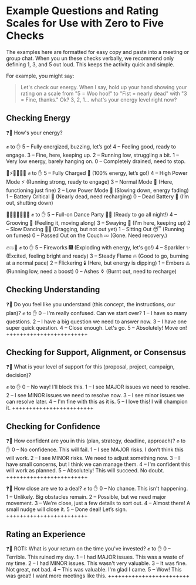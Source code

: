 # Example Questions and Rating Scales for Use with Zero to Five Checks

The examples here are formatted for easy copy and paste into a meeting or group chat.  When you un these checks verbally, we recommend only defining 1, 3, and 5 out loud. This keeps the activity quick and simple.  

For example, you might say: 

> Let's check our energy. When I say, hold up your hand showing your rating 
> on a scale from "5 = Woo hoo!" to "Fist = nearly dead"  with "3 = Fine, thanks." 
> Ok? 3, 2, 1... what's your energy level right now?


## Checking Energy
❓📶 How's your energy?

✊ to ✋
5 – Fully energized, buzzing, let’s go!
4 – Feeling good, ready to engage.
3 – Fine, here, keeping up.
2 – Running low, struggling a bit.
1 – Very low energy, barely hanging on.
0 – Completely drained, need to stop.

🔋⚡🔄🔌🔻🪫
✊ to ✋
5 – Fully Charged 🔋 (100% energy, let’s go!)
4 – High Power Mode ⚡ (Running strong, ready to engage)
3 – Normal Mode 🔄 (Here, functioning just fine)
2 – Low Power Mode 🔌 (Slowing down, energy fading)
1 – Battery Critical 🔻 (Nearly dead, need recharging)
0 – Dead Battery 🪫 (I’m out, shutting down)

💃🕺👣🚶‍♂️😴💤
✊ to ✋
5 – Full-on Dance Party 🎉💃 (Ready to go all night!)
4 – Grooving 🕺 (Feeling it, moving along)
3 – Swaying 👣 (I'm here, keeping up)
2 – Slow Dancing 🚶‍♂️ (Dragging, but not out yet)
1 – Sitting Out 😴 (Running on fumes)
0 – Passed Out on the Couch 💤 (Gone. Need recovery.)

🔥💥💨
✊ to ✋
5 – Fireworks 🎆 (Exploding with energy, let's go!)
4 – Sparkler ✨ (Excited, feeling bright and ready)
3 – Steady Flame 🔥 (Good to go, burning at a normal pace)
2 – Flickering 🕯️ (Here, but energy is dipping)
1 – Embers ♨️ (Running low, need a boost)
0 – Ashes ⚱️ (Burnt out, need to recharge)

## Checking Understanding

❓📶 Do you feel like you understand (this concept, the instructions, our plan)?
✊ to ✋
0 – I'm really confused. Can we start over?
1 –  I have so many questions.
2 –  I have a big question we need to answer now.
3 –  I have one super quick question.
4 – Close enough. Let's go.
5  – Absolutely! Move on!
++++++++++++++++++++++++

## Checking for Support, Alignment, or Consensus

❓📶 What is your level of support for this (proposal, project, campaign, decision)? 

✊ to ✋
0 – No way! I'll block this.
1  – I see MAJOR issues we need to resolve.
2 –  I see MINOR issues we need to resolve now.
3 –  I see minor issues we can resolve later.
4  – I'm fine with this as it is.
5 –  I love this! I will champion it.
++++++++++++++++++++++++

## Checking for Confidence

❓📶 How confident are you in this (plan, strategy, deadline, approach)?
✊ to ✋
0 – No confidence. This will fail.
1 – I see MAJOR risks. I don’t think this will work.
2 – I see MINOR risks. We need to adjust something now.
3 – I have small concerns, but I think we can manage them.
4 – I'm confident this will work as planned.
5 – Absolutely! This will succeed. No doubt.
++++++++++++++++++++++++

❓📶 How close are we to a deal?
✊ to ✋
0 – No chance. This isn't happening.
1 – Unlikely. Big obstacles remain.
2 – Possible, but we need major movement.
3 – We’re close, just a few details to sort out.
4 – Almost there! A small nudge will close it.
5 – Done deal! Let’s sign.
++++++++++++++++++++++++
## Rating an Experience

❓📶 ROTI: What is your return on the time you've invested?
✊ to ✋
0 – Terrible. This ruined my day.
1 – I had MAJOR issues. This was a waste of my time.
2 – I had MINOR issues. This wasn't very valuable.
3 – It was fine. Not great, not bad.
4 – This was valuable. I'm glad I came.
5 – Wow! This was great! I want more meetings like this.
++++++++++++++++++++++++